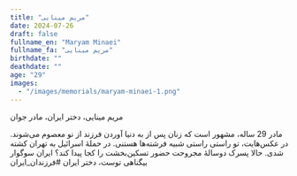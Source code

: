 ```yaml
---
title: "مریم مینایی"
date: 2024-07-26
draft: false
fullname_en: "Maryam Minaei"
fullname_fa: "مریم مینایی"
birthdate: ""
deathdate: ""
age: "29"
images:
  - "/images/memorials/maryam-minaei-1.png"
---
```


مریم مینایی، دختر ایران، مادر جوان

مادر 29 ساله،
مشهور است که زنان پس از به دنیا آوردن فرزند از نو معصوم می‌شوند. در عکس‌هایت، تو راستی راستی شبیه فرشته‌ها هستنی. در حملۀ اسرائیل به تهران کشته شدی. حالا پسرک دوسالۀ مجروحت حضور تسکین‌بخشت را کجا پیدا کند؟ ایران سوگوار بیگناهی توست، دختر ایران
#فرزندان_ایران